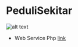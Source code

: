 # PeduliSekitar
![alt text](https://user-images.githubusercontent.com/48363882/82153030-a097ad80-9897-11ea-8277-037cfeb4743c.png)

* Web Service Php
[link](https://github.com/azwarbahar07/PeduliSekitar/blob/master/pedulisekitar.zip)
